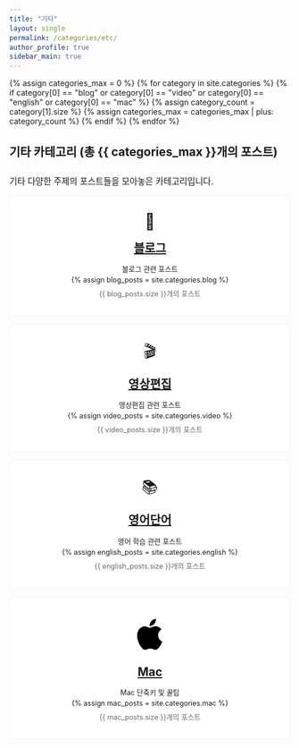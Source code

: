 ```yaml
---
title: "기타"
layout: single
permalink: /categories/etc/
author_profile: true
sidebar_main: true
---
```


{% assign categories_max = 0 %}
{% for category in site.categories %}
  {% if category[0] == "blog" or category[0] == "video" or category[0] == "english" or category[0] == "mac" %}
    {% assign category_count = category[1].size %}
    {% assign categories_max = categories_max | plus: category_count %}
  {% endif %}
{% endfor %}

<div class="notice">
  <h4 style="font-size: 1.5em;">기타 카테고리 (총 {{ categories_max }}개의 포스트)</h4>
  <p style="font-size: 1.1em;">기타 다양한 주제의 포스트들을 모아놓은 카테고리입니다.</p>
</div>

<div class="grid__wrapper">
  <!-- 블로그 카테고리 -->
  <div class="grid__item" style="padding: 2em; text-align: center; border: 1px solid #f2f3f3; border-radius: 4px; margin-bottom: 1em; background: white;">
    <div style="font-size: 2em; margin-bottom: 0.5em;">📝</div>
    <div class="archive__item">
      <h2 class="archive__item-title no_toc" itemprop="headline" style="margin: 0 0 10px 0; padding-bottom: 0.3em;">
        <a href="/categories/blog" rel="permalink">블로그</a>
      </h2>
      <div class="archive__item-excerpt" style="margin-top: 0.5em; font-size: 0.9em; line-height: 1.5;">
        <p style="margin: 0;">블로그 관련 포스트</p>
        {% assign blog_posts = site.categories.blog %}
        <p style="margin: 0.5em 0 0 0; color: #666;">{{ blog_posts.size }}개의 포스트</p>
      </div>
    </div>
  </div>

  <!-- 영상편집 카테고리 -->
  <div class="grid__item" style="padding: 2em; text-align: center; border: 1px solid #f2f3f3; border-radius: 4px; margin-bottom: 1em; background: white;">
    <div style="font-size: 2em; margin-bottom: 0.5em;">🎬</div>
    <div class="archive__item">
      <h2 class="archive__item-title no_toc" itemprop="headline" style="margin: 0 0 10px 0; padding-bottom: 0.3em;">
        <a href="/categories/video" rel="permalink">영상편집</a>
      </h2>
      <div class="archive__item-excerpt" style="margin-top: 0.5em; font-size: 0.9em; line-height: 1.5;">
        <p style="margin: 0;">영상편집 관련 포스트</p>
        {% assign video_posts = site.categories.video %}
        <p style="margin: 0.5em 0 0 0; color: #666;">{{ video_posts.size }}개의 포스트</p>
      </div>
    </div>
  </div>

  <!-- 영어단어 카테고리 -->
  <div class="grid__item" style="padding: 2em; text-align: center; border: 1px solid #f2f3f3; border-radius: 4px; margin-bottom: 1em; background: white;">
    <div style="font-size: 2em; margin-bottom: 0.5em;">📚</div>
    <div class="archive__item">
      <h2 class="archive__item-title no_toc" itemprop="headline" style="margin: 0 0 10px 0; padding-bottom: 0.3em;">
        <a href="/categories/english" rel="permalink">영어단어</a>
      </h2>
      <div class="archive__item-excerpt" style="margin-top: 0.5em; font-size: 0.9em; line-height: 1.5;">
        <p style="margin: 0;">영어 학습 관련 포스트</p>
        {% assign english_posts = site.categories.english %}
        <p style="margin: 0.5em 0 0 0; color: #666;">{{ english_posts.size }}개의 포스트</p>
      </div>
    </div>
  </div>

  <!-- Mac 카테고리 -->
  <div class="grid__item" style="padding: 2em; text-align: center; border: 1px solid #f2f3f3; border-radius: 4px; margin-bottom: 1em; background: white;">
    <div style="margin-bottom: 0.5em;">
      <img src="/../../assets/images/apple.png" alt="LeetCode" style="width: 80px; height: auto;">
    </div>
    <div class="archive__item">
      <h2 class="archive__item-title no_toc" itemprop="headline" style="margin: 0 0 10px 0; padding-bottom: 0.3em;">
        <a href="/categories/mac" rel="permalink">Mac</a>
      </h2>
      <div class="archive__item-excerpt" style="margin-top: 0.5em; font-size: 0.9em; line-height: 1.5;">
        <p style="margin: 0;">Mac 단축키 및 꿀팁</p>
        {% assign mac_posts = site.categories.mac %}
        <p style="margin: 0.5em 0 0 0; color: #666;">{{ mac_posts.size }}개의 포스트</p>
      </div>
    </div>
  </div>
</div> 